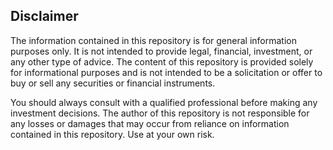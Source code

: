 ## Disclaimer

The information contained in this repository is for general information purposes only. It is not intended to provide legal, financial, investment, or any other type of advice. The content of this repository is provided solely for informational purposes and is not intended to be a solicitation or offer to buy or sell any securities or financial instruments.

You should always consult with a qualified professional before making any investment decisions. The author of this repository is not responsible for any losses or damages that may occur from reliance on information contained in this repository. Use at your own risk.
